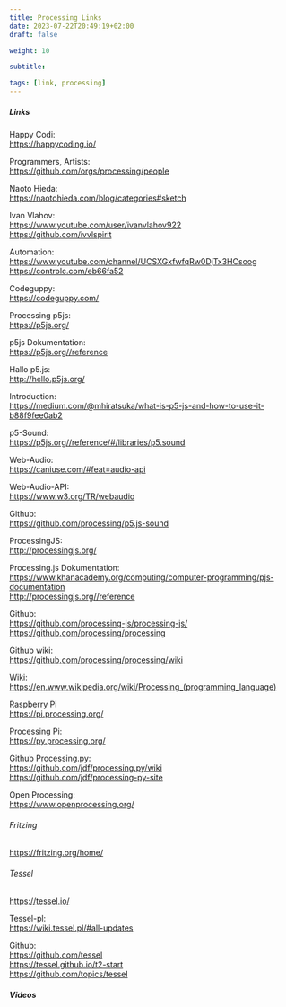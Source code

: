 ```yaml
---
title: Processing Links
date: 2023-07-22T20:49:19+02:00
draft: false

weight: 10

subtitle: 

tags: [link, processing]
---
```


##### Links

Happy Codi: <br>
https://happycoding.io/ <br>

Programmers, Artists: <br>
https://github.com/orgs/processing/people <br>

Naoto Hieda: <br>
https://naotohieda.com/blog/categories#sketch <br>

Ivan Vlahov: <br>
https://www.youtube.com/user/ivanvlahov922 <br>
https://github.com/ivvlspirit <br>

Automation: <br>
https://www.youtube.com/channel/UCSXGxfwfqRw0DjTx3HCsoog <br>
https://controlc.com/eb66fa52 <br>

Codeguppy: <br>
https://codeguppy.com/ <br>

Processing p5js: <br>
https://p5js.org/ <br>

p5js Dokumentation: <br>
https://p5js.org//reference <br>

Hallo p5.js: <br>
http://hello.p5js.org/ <br>

Introduction: <br>
https://medium.com/@mhiratsuka/what-is-p5-js-and-how-to-use-it-b88f9fee0ab2 <br>

p5-Sound: <br>
https://p5js.org//reference/#/libraries/p5.sound <br>

Web-Audio: <br>
https://caniuse.com/#feat=audio-api <br>

Web-Audio-API: <br>
https://www.w3.org/TR/webaudio <br>

Github: <br>
https://github.com/processing/p5.js-sound <br>

ProcessingJS: <br>
http://processingjs.org/ <br>

Processing.js Dokumentation: <br>
https://www.khanacademy.org/computing/computer-programming/pjs-documentation <br>
http://processingjs.org//reference <br>

Github: <br>
https://github.com/processing-js/processing-js/
https://github.com/processing/processing <br>

Github wiki: <br>
https://github.com/processing/processing/wiki <br>

Wiki: <br>
https://en.www.wikipedia.org/wiki/Processing_(programming_language) <br>

Raspberry Pi <br>
https://pi.processing.org/ <br>

Processing Pi: <br>
https://py.processing.org/ <br>

Github Processing.py: <br>
https://github.com/jdf/processing.py/wiki <br>
https://github.com/jdf/processing-py-site <br>

Open Processing: <br>
https://www.openprocessing.org/ <br>


###### Fritzing
https://fritzing.org/home/ <br>


###### Tessel
https://tessel.io/

Tessel-pl: <br>
https://wiki.tessel.pl/#all-updates <br>

Github: <br>
https://github.com/tessel <br>
https://tessel.github.io/t2-start <br>
https://github.com/topics/tessel <br>



##### Videos



<!--
[]() <br>
[]() min <br>
-->
